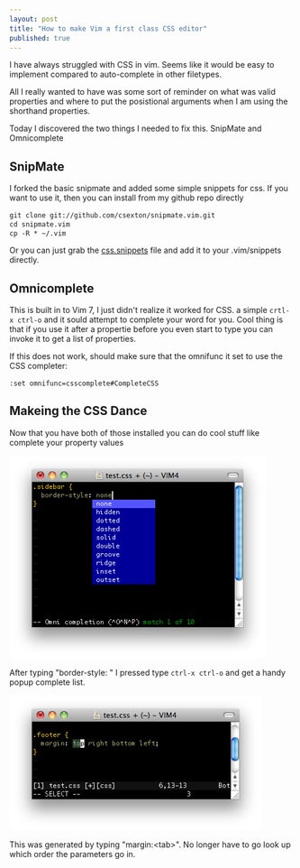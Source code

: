 ```yaml
---
layout: post
title: "How to make Vim a first class CSS editor"
published: true
---
```


I have always struggled with CSS in vim. Seems like it would be easy to implement compared to auto-complete in other filetypes. 

All I really wanted to have was some sort of reminder on what was valid properties and where to put the posistional arguments when I am using the shorthand properties. 

Today I discovered the two things I needed to fix this. SnipMate and Omnicomplete

## SnipMate

I forked the basic snipmate and added some simple snippets for css. If you want to use it, then you can install from my github repo directly

    git clone git://github.com/csexton/snipmate.vim.git
    cd snipmate.vim
    cp -R * ~/.vim

Or you can just grab the [css.snippets](http://github.com/csexton/snipmate.vim/blob/master/snippets/css.snippets) file and add it to your .vim/snippets directly.

## Omnicomplete

This is built in to Vim 7, I just didn't realize it worked for CSS. a simple `crtl-x ctrl-o` and it sould attempt to complete your word for you. Cool thing is that if you use it after a propertie before you even start to type you can invoke it to get a list of properties.

If this does not work, should make sure that the omnifunc it set to use the CSS completer:

    :set omnifunc=csscomplete#CompleteCSS

## Makeing the CSS Dance

Now that you have both of those installed you can do cool stuff like complete your property values

![Vim CSS Property Value](/images/vim-css-prop-value.png)

After typing "border-style: " I pressed type `ctrl-x ctrl-o` and get a handy popup complete list.

![Vim CSS Snipet](/images/vim-css-snip.png)

This was generated by typing "margin:&lt;tab&gt;". No longer have to go look up which order the parameters go in.



